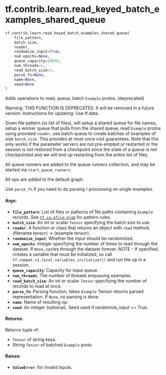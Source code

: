 <div itemscope itemtype="http://developers.google.com/ReferenceObject">
<meta itemprop="name" content="tf.contrib.learn.read_keyed_batch_examples_shared_queue" />
<meta itemprop="path" content="Stable" />
</div>

# tf.contrib.learn.read_keyed_batch_examples_shared_queue

``` python
tf.contrib.learn.read_keyed_batch_examples_shared_queue(
    file_pattern,
    batch_size,
    reader,
    randomize_input=True,
    num_epochs=None,
    queue_capacity=10000,
    num_threads=1,
    read_batch_size=1,
    parse_fn=None,
    name=None,
    seed=None
)
```

Adds operations to read, queue, batch `Example` protos. (deprecated)

Warning: THIS FUNCTION IS DEPRECATED. It will be removed in a future version.
Instructions for updating:
Use tf.data.

Given file pattern (or list of files), will setup a shared queue for file
names, setup a worker queue that pulls from the shared queue, read `Example`
protos using provided `reader`, use batch queue to create batches of examples
of size `batch_size`. This provides at most once visit guarantees. Note that
this only works if the parameter servers are not pre-empted or restarted or
the session is not restored from a checkpoint since the state of a queue
is not checkpointed and we will end up restarting from the entire list of
files.

All queue runners are added to the queue runners collection, and may be
started via `start_queue_runners`.

All ops are added to the default graph.

Use `parse_fn` if you need to do parsing / processing on single examples.

#### Args:

* <b>`file_pattern`</b>: List of files or patterns of file paths containing
      `Example` records. See <a href="../../../tf/io/gfile/glob.md"><code>tf.io.gfile.glob</code></a> for pattern rules.
* <b>`batch_size`</b>: An int or scalar `Tensor` specifying the batch size to use.
* <b>`reader`</b>: A function or class that returns an object with
    `read` method, (filename tensor) -> (example tensor).
* <b>`randomize_input`</b>: Whether the input should be randomized.
* <b>`num_epochs`</b>: Integer specifying the number of times to read through the
    dataset. If `None`, cycles through the dataset forever.
    NOTE - If specified, creates a variable that must be initialized, so call
    `tf.compat.v1.local_variables_initializer()` and run the op in a session.
* <b>`queue_capacity`</b>: Capacity for input queue.
* <b>`num_threads`</b>: The number of threads enqueuing examples.
* <b>`read_batch_size`</b>: An int or scalar `Tensor` specifying the number of
    records to read at once.
* <b>`parse_fn`</b>: Parsing function, takes `Example` Tensor returns parsed
    representation. If `None`, no parsing is done.
* <b>`name`</b>: Name of resulting op.
* <b>`seed`</b>: An integer (optional). Seed used if randomize_input == True.


#### Returns:

Returns tuple of:
- `Tensor` of string keys.
- String `Tensor` of batched `Example` proto.


#### Raises:

* <b>`ValueError`</b>: for invalid inputs.
